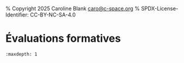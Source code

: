 % Copyright 2025 Caroline Blank <caro@c-space.org>
% SPDX-License-Identifier: CC-BY-NC-SA-4.0

# Évaluations formatives

```{toctree}
:maxdepth: 1
```
